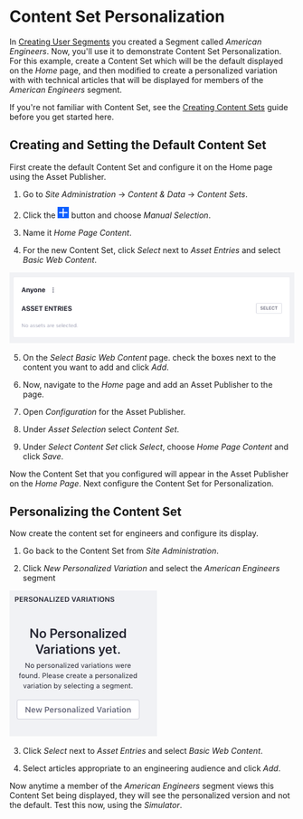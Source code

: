 # Content Set Personalization

In [Creating User Segments](/user/7-2/-/knowledge-base/user/creating-user-segments) you created a 
Segment called *American Engineers*. Now, you'll use it to demonstrate Content 
Set Personalization. For this example, create a Content Set which will be the 
default displayed on the *Home* page, and then modified to create a 
personalized variation with with technical articles that will be displayed for 
members of the *American Engineers* segment.

If you're not familiar with Content Set, see the [Creating Content Sets](user-docs-link) guide before you get started here. 

## Creating and Setting the Default Content Set

First create the default Content Set and configure it on the Home page using the
Asset Publisher.

1.  Go to *Site Administration* &rarr; *Content & Data* &rarr; *Content Sets*.

2.  Click the ![Add](../../images/icon-add.png) button and choose *Manual 
    Selection*.
    
3.  Name it *Home Page Content*.

4.  For the new Content Set, click *Select* next to *Asset Entries* and select
    *Basic Web Content*.

![Figure 1: Click *Select* to add a new Asset Entries.](../../images/create-default-content-set.png)

5.  On the *Select Basic Web Content* page. check the boxes next to the content 
    you want to add and click *Add*.
    
6.  Now, navigate to the *Home* page and add an Asset Publisher to the page.

7.  Open *Configuration* for the Asset Publisher.

8.  Under *Asset Selection* select *Content Set*.

9.  Under *Select Content Set* click *Select*, choose *Home Page Content*
    and click *Save*.
    
Now the Content Set that you configured will appear in the Asset Publisher on 
the *Home Page*. Next configure the Content Set for Personalization.

## Personalizing the Content Set

Now create the content set for engineers and configure its display.

1.  Go back to the Content Set from *Site Administration*.

2.  Click *New Personalized Variation* and select the *American Engineers* 
    segment

![Figure 2: Create a new Personalized Variation.](../../images/create-personalized-variation.png)

3.  Click *Select* next to *Asset Entries* and select *Basic Web Content*.

4.  Select articles appropriate to an engineering audience and click *Add*.

Now anytime a member of the *American Engineers* segment views this Content Set 
being displayed, they will see the personalized version and not the default. 
Test this now, using the *Simulator*.
